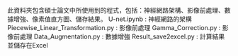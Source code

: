 此資料夾包含碩士論文中所使用到的程式，包括：神經網路架構、影像前處理、數據增強、像素值直方圖、儲存結果。
U-net.ipynb : 神經網路的架構
Piecewise_Linear_Transformation.py : 影像前處理
Gamma_Correction.py : 影像前處理
Data_Augmentation.py : 數據增強
Result_save2excel.py : 計算結果並儲存在Excel
